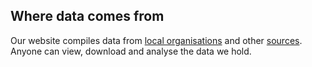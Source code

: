 ## Where data comes from

Our website compiles data from [local organisations](about:blank) and other [sources](/data/). Anyone can view, download and analyse the data we hold.
